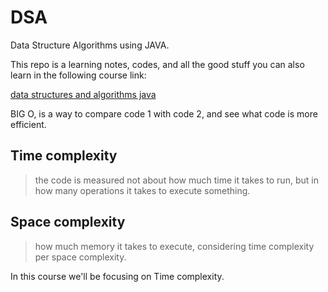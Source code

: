 # DSA

Data Structure Algorithms using JAVA.

This repo is a learning notes, codes, and all the good stuff you can also learn in the following course link:

[data structures and algorithms java](https://www.udemy.com/course/data-structures-and-algorithms-java)


BIG O, is a way to compare code 1 with code 2, and see what code is more efficient.

## Time complexity

> the code is measured not about how much time it takes to run, but in how many operations it takes to execute 
> something.

## Space complexity

> how much memory it takes to execute, considering time complexity per space complexity.

In this course we'll be focusing on Time complexity.

